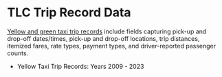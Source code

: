 # TLC Trip Record Data

[Yellow and green taxi trip 
records](https://www.nyc.gov/site/tlc/about/tlc-trip-record-data.page) 
include fields capturing pick-up and drop-off 
dates/times, pick-up and drop-off locations, 
trip distances, itemized fares, rate types, 
payment types, and driver-reported passenger 
counts. 


* Yellow Taxi Trip Records: Years 2009 - 2023